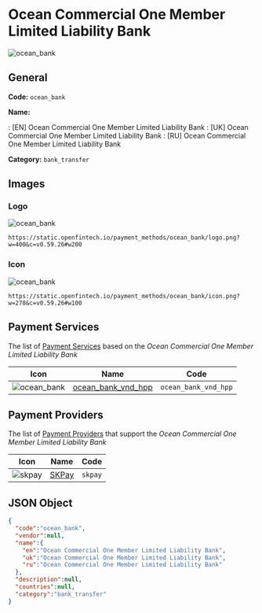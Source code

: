 
# Ocean Commercial One Member Limited Liability Bank 
![ocean_bank](https://static.openfintech.io/payment_methods/ocean_bank/logo.png?w=400&c=v0.59.26#w200)  

## General 
**Code:** `ocean_bank` 
 
**Name:** 
 
:	[EN] Ocean Commercial One Member Limited Liability Bank 
:	[UK] Ocean Commercial One Member Limited Liability Bank 
:	[RU] Ocean Commercial One Member Limited Liability Bank 
 
**Category:** `bank_transfer` 
 

## Images 

### Logo 
![ocean_bank](https://static.openfintech.io/payment_methods/ocean_bank/logo.png?w=400&c=v0.59.26#w200)  

```
https://static.openfintech.io/payment_methods/ocean_bank/logo.png?w=400&c=v0.59.26#w200
```  

### Icon 
![ocean_bank](https://static.openfintech.io/payment_methods/ocean_bank/icon.png?w=278&c=v0.59.26#w100)  

```
https://static.openfintech.io/payment_methods/ocean_bank/icon.png?w=278&c=v0.59.26#w100
```  

## Payment Services 
 
The list of [Payment Services](/payment-services/) based on the _Ocean Commercial One Member Limited Liability Bank_ 

|Icon|Name|Code| 
|:---:|:---:|:---:| 
|![ocean_bank](https://static.openfintech.io/payment_methods/ocean_bank/icon.png?w=278&c=v0.59.26#w100) |[ocean_bank_vnd_hpp](/payment-services/ocean_bank_vnd_hpp/)|`ocean_bank_vnd_hpp`| 
 

## Payment Providers 
 
The list of [Payment Providers](/payment-providers/) that support the _Ocean Commercial One Member Limited Liability Bank_ 

|Icon|Name|Code| 
|:---:|:---:|:---:| 
|![skpay](https://static.openfintech.io/payment_providers/skpay/icon.png?w=278&c=v0.59.26#w100) |[SKPay](/payment-providers/skpay/)|`skpay`| 
 

## JSON Object 

```json
{
  "code":"ocean_bank",
  "vendor":null,
  "name":{
    "en":"Ocean Commercial One Member Limited Liability Bank",
    "uk":"Ocean Commercial One Member Limited Liability Bank",
    "ru":"Ocean Commercial One Member Limited Liability Bank"
  },
  "description":null,
  "countries":null,
  "category":"bank_transfer"
}
```  
